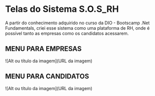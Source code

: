 
# Telas do Sistema S.O.S_RH

A partir do conhecimento adquirido no curso da DIO - Bootscamp .Net Fundamentals, criei esse sistema como uma plataforma de RH, onde é possível tanto as empresas como os candidatos acessarem.


## MENU PARA EMPRESAS
![Alt ou título da imagem](URL da imagem)

## MENU PARA CANDIDATOS
![Alt ou título da imagem](URL da imagem)
